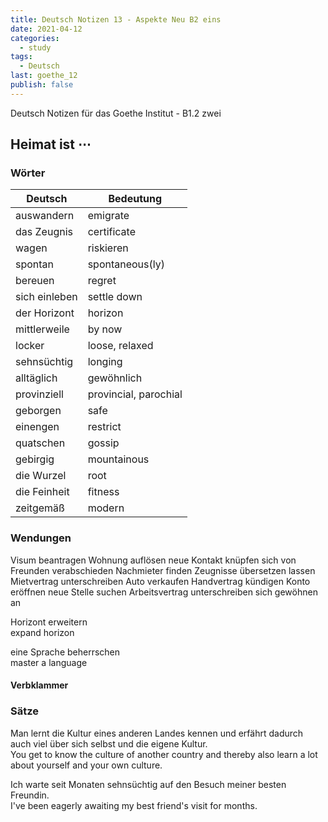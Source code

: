 ```yaml
---
title: Deutsch Notizen 13 - Aspekte Neu B2 eins
date: 2021-04-12
categories:
  - study
tags:
  - Deutsch
last: goethe_12
publish: false
---
```


Deutsch Notizen für das Goethe Institut - B1.2 zwei

<!-- more -->

## Heimat ist $\cdots$

### Wörter

| Deutsch       | Bedeutung             |
| ------------- | --------------------- |
| auswandern    | emigrate              |
| das Zeugnis   | certificate           |
| wagen         | riskieren             |
| spontan       | spontaneous(ly)       |
| bereuen       | regret                |
| sich einleben | settle down           |
| der Horizont  | horizon               |
| mittlerweile  | by now                |
| locker        | loose, relaxed        |
| sehnsüchtig   | longing               |
| alltäglich    | gewöhnlich            |
| provinziell   | provincial, parochial |
| geborgen      | safe                  |
| einengen      | restrict              |
| quatschen     | gossip                |
| gebirgig      | mountainous           |
| die Wurzel    | root                  |
| die Feinheit  | fitness               |
| zeitgemäß     | modern                |

### Wendungen

Visum beantragen
Wohnung auflösen
neue Kontakt knüpfen
sich von Freunden verabschieden
Nachmieter finden
Zeugnisse übersetzen lassen
Mietvertrag unterschreiben
Auto verkaufen
Handvertrag kündigen
Konto eröffnen
neue Stelle suchen
Arbeitsvertrag unterschreiben
sich gewöhnen an

Horizont erweitern  
expand horizon

eine Sprache beherrschen  
master a language

#### Verbklammer

### Sätze

Man lernt die Kultur eines anderen Landes kennen und erfährt dadurch auch viel über sich selbst und die eigene Kultur.  
You get to know the culture of another country and thereby also learn a lot about yourself and your own culture.

Ich warte seit Monaten sehnsüchtig auf den Besuch meiner besten Freundin.  
I've been eagerly awaiting my best friend's visit for months.
